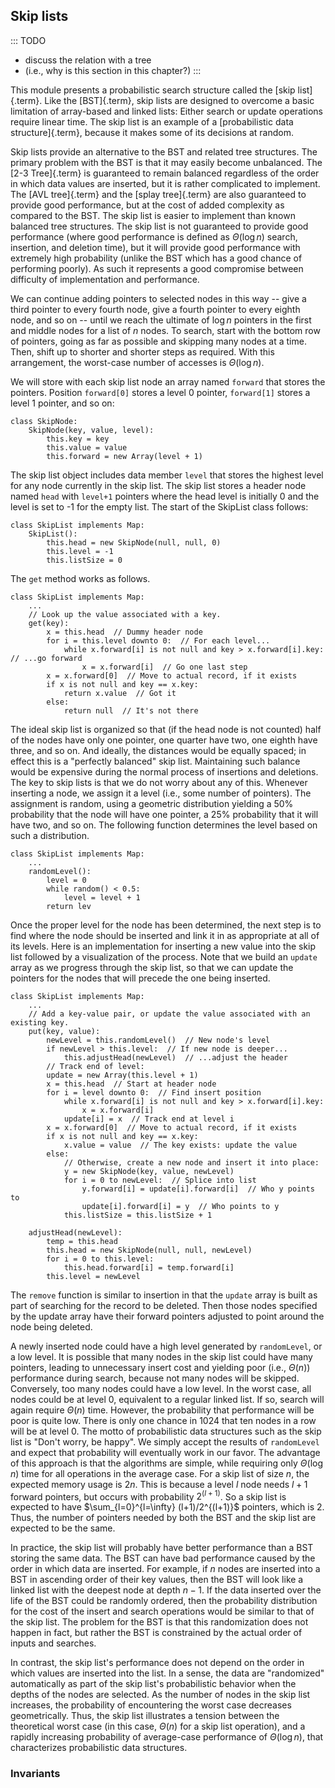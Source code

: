 
## Skip lists

::: TODO
- discuss the relation with a tree
- (i.e., why is this section in this chapter?)
:::

This module presents a probabilistic search structure called the
[skip list]{.term}. Like the
[BST]{.term}, skip lists are designed to
overcome a basic limitation of array-based and linked lists: Either
search or update operations require linear time. The skip list is an
example of a [probabilistic data structure]{.term}, because it makes some of its decisions at random.

Skip lists provide an alternative to the BST and related tree
structures. The primary problem with the BST is that it may easily
become unbalanced. The [2-3 Tree]{.term} is
guaranteed to remain balanced regardless of the order in which data
values are inserted, but it is rather complicated to implement. The
[AVL tree]{.term} and the
[splay tree]{.term} are also guaranteed to
provide good performance, but at the cost of added complexity as
compared to the BST. The skip list is easier to implement than known
balanced tree structures. The skip list is not guaranteed to provide
good performance (where good performance is defined as $\Theta(\log n)$
search, insertion, and deletion time), but it will provide good
performance with extremely high probability (unlike the BST which has a
good chance of performing poorly). As such it represents a good
compromise between difficulty of implementation and performance.

<inlineav id="SkipListIntroCON" src="SearchStruct/SkipListIntroCON.js" script="DataStructures/SkipList.js" name="SearchStruct/SkipListIntroCON" links="DataStructures/SkipList.css SearchStruct/SkipListIntroCON.css"/>

We can continue adding pointers to selected nodes in this way -- give
a third pointer to every fourth node, give a fourth pointer to every
eighth node, and so on -- until we reach the ultimate of $\log n$
pointers in the first and middle nodes for a list of $n$ nodes. To
search, start with the bottom row of pointers, going as far as possible
and skipping many nodes at a time. Then, shift up to shorter and shorter
steps as required. With this arrangement, the worst-case number of
accesses is $\Theta(\log n)$.

We will store with each skip list node an array named `forward` that
stores the pointers. Position `forward[0]` stores a level 0 pointer,
`forward[1]` stores a level 1 pointer, and so on:

    class SkipNode:
        SkipNode(key, value, level):
            this.key = key
            this.value = value
            this.forward = new Array(level + 1)

The skip list object includes data member `level` that stores the
highest level for any node currently in the skip list. The skip list
stores a header node named `head` with `level+1` pointers where the head
level is initially 0 and the level is set to -1 for the empty list. The
start of the SkipList class follows:

    class SkipList implements Map:
        SkipList():
            this.head = new SkipNode(null, null, 0)
            this.level = -1
            this.listSize = 0

The `get` method works as follows.

    class SkipList implements Map:
        ...
        // Look up the value associated with a key.
        get(key):
            x = this.head  // Dummy header node
            for i = this.level downto 0:  // For each level...
                while x.forward[i] is not null and key > x.forward[i].key:  // ...go forward
                    x = x.forward[i]  // Go one last step
            x = x.forward[0]  // Move to actual record, if it exists
            if x is not null and key == x.key:
                return x.value  // Got it
            else:
                return null  // It's not there

The ideal skip list is organized so that (if the head node is not
counted) half of the nodes have only one pointer, one quarter have two,
one eighth have three, and so on. And ideally, the distances would be
equally spaced; in effect this is a "perfectly balanced" skip list.
Maintaining such balance would be expensive during the normal process of
insertions and deletions. The key to skip lists is that we do not worry
about any of this. Whenever inserting a node, we assign it a level
(i.e., some number of pointers). The assignment is random, using a
geometric distribution yielding a 50% probability that the node will
have one pointer, a 25% probability that it will have two, and so on.
The following function determines the level based on such a
distribution.

    class SkipList implements Map:
        ...
        randomLevel():
            level = 0
            while random() < 0.5:
                level = level + 1
            return lev

Once the proper level for the node has been determined, the next step is
to find where the node should be inserted and link it in as appropriate
at all of its levels. Here is an implementation for inserting a new
value into the skip list followed by a visualization of the process.
Note that we build an `update` array as we progress through the skip
list, so that we can update the pointers for the nodes that will precede
the one being inserted.

    class SkipList implements Map:
        ...
        // Add a key-value pair, or update the value associated with an existing key.
        put(key, value):
            newLevel = this.randomLevel()  // New node's level
            if newLevel > this.level:  // If new node is deeper...
                this.adjustHead(newLevel)  // ...adjust the header
            // Track end of level:
            update = new Array(this.level + 1)
            x = this.head  // Start at header node
            for i = level downto 0:  // Find insert position
                while x.forward[i] is not null and key > x.forward[i].key:
                    x = x.forward[i]
                update[i] = x  // Track end at level i
            x = x.forward[0]  // Move to actual record, if it exists
            if x is not null and key == x.key:
                x.value = value  // The key exists: update the value
            else:
                // Otherwise, create a new node and insert it into place:
                y = new SkipNode(key, value, newLevel)
                for i = 0 to newLevel:  // Splice into list
                    y.forward[i] = update[i].forward[i]  // Who y points to
                    update[i].forward[i] = y  // Who points to y
                this.listSize = this.listSize + 1

        adjustHead(newLevel):
            temp = this.head
            this.head = new SkipNode(null, null, newLevel)
            for i = 0 to this.level:
                this.head.forward[i] = temp.forward[i]
            this.level = newLevel


<inlineav id="SkipListInsertCON" src="SearchStruct/SkipListInsertCON.js" script="DataStructures/SkipList.js" name="SearchStruct/SkipListInsertCON" links="DataStructures/SkipList.css SearchStruct/SkipListInsertCON.css"/>

The `remove` function is similar to insertion in that the `update` array
is built as part of searching for the record to be deleted. Then those
nodes specified by the update array have their forward pointers adjusted
to point around the node being deleted.

<inlineav id="SkipListRmvCON" src="SearchStruct/SkipListRmvCON.js" script="DataStructures/SkipList.js" name="SearchStruct/SkipListRmvCON" links="DataStructures/SkipList.css SearchStruct/SkipListRmvCON.css"/>

A newly inserted node could have a high level generated by
`randomLevel`, or a low level. It is possible that many nodes in the
skip list could have many pointers, leading to unnecessary insert cost
and yielding poor (i.e., $\Theta(n)$) performance during search, because
not many nodes will be skipped. Conversely, too many nodes could have a
low level. In the worst case, all nodes could be at level 0, equivalent
to a regular linked list. If so, search will again require $\Theta(n)$
time. However, the probability that performance will be poor is quite
low. There is only one chance in 1024 that ten nodes in a row will be at
level 0. The motto of probabilistic data structures such as the skip
list is "Don't worry, be happy". We simply accept the results of
`randomLevel` and expect that probability will eventually work in our
favor. The advantage of this approach is that the algorithms are simple,
while requiring only $\Theta(\log n)$ time for all operations in the
average case. For a skip list of size $n$, the expected memory usage is
$2n$. This is because a level $l$ node needs $l+1$ forward pointers, but
occurs with probability $2^{(l+1)}$. So a skip list is expected to have
$\sum_{l=0}^{l=\infty} (l+1)/2^{(l+1)}$ pointers, which is 2. Thus, the
number of pointers needed by both the BST and the skip list are expected
to be the same.

In practice, the skip list will probably have better performance than a
BST storing the same data. The BST can have bad performance caused by
the order in which data are inserted. For example, if $n$ nodes are
inserted into a BST in ascending order of their key values, then the BST
will look like a linked list with the deepest node at depth $n-1$. If
the data inserted over the life of the BST could be randomly ordered,
then the probability distribution for the cost of the insert and search
operations would be similar to that of the skip list. The problem for
the BST is that this randomization does not happen in fact, but rather
the BST is constrained by the actual order of inputs and searches.

In contrast, the skip list's performance does not depend on the order
in which values are inserted into the list. In a sense, the data are
"randomized" automatically as part of the skip list's probabilistic
behavior when the depths of the nodes are selected. As the number of
nodes in the skip list increases, the probability of encountering the
worst case decreases geometrically. Thus, the skip list illustrates a
tension between the theoretical worst case (in this case, $\Theta(n)$
for a skip list operation), and a rapidly increasing probability of
average-case performance of $\Theta(\log n)$, that characterizes
probabilistic data structures.

### Invariants


